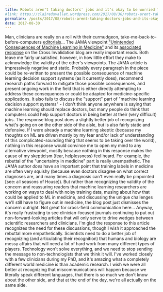 ```yaml
---
title: Robots aren't taking doctors' jobs and it's okay to be worried they might
#link: https://claireduvallet.wordpress.com/2017/08/30/robots-arent-taking-doctors-jobs-and-its-okay-to-be-worried-they-might/
permalink: /posts/2017/08/robots-arent-taking-doctors-jobs-and-its-okay-to-be-worried-they-might
date: 2017-08-30
---
```



Man, clinicians are really on a roll with their curmudgeon, take-me-back-to-before-computers [editorials](http://www.nejm.org/doi/10.1056/NEJMe1516564)... The JAMA viewpoint ["Unintended Consequences of Machine Learning in Medicine"](http://jamanetwork.com/journals/jama/fullarticle/2645762) and its [associated response](https://crossinvalidation.com/2017/08/15/are-physicians-worried-about-computers-machine-learning-their-jobs/) on the Cross Invalidation blog are really important reads. Both leave me fairly unsatisfied, however, in how little effort they make to acknowledge the validity of the other's viewpoints.  The JAMA article is impressively negative and static. Probably every paragraph in the piece could be re-written to present the possible consequence of machine learning decision support systems (as it currently does), recommend research paths forward to mitigate those possible consequences, and present ongoing work in the field that is either directly attempting to address these consequences or could be adapted for medicine-specific applications. It also fails to discuss the "support" part of "machine learning decision support systems" - I don't think anyone anywhere is saying that machine learning should replace doctors, but many people do think that computers could help support doctors in being better at their (very difficult) jobs. The response blog post does a slightly better job of recognizing what's going on on the other side of the aisle, but is also fairly static and defensive. If I were already a machine learning skeptic (because my thoughts on ML are driven mostly by my fear and/or lack of understanding of this complicated-sounding thing that seems to be taking over the world), nothing in this response would convince me to open my mind to any alternative viewpoint, mostly because nothing in this response makes the cause of my skepticism (fear, helplessness) feel heard. For example, the rebuttal of the "uncertainty in medicine" part is really unempathetic. The JAMA author _does_ have an important point that training labels in medicine are often very squishy (because even doctors disagree on what correct diagnoses are, and many times a diagnosis can't even really be pinpointed [see: all seasons of House]). But rather than recognizing the validity of the concern and reassuring readers that machine learning researchers are working on ways to deal with noisy training data, musing about how that could be applied to ML in medicine, and discussing the unique challenges we'll still have to figure out in medicine, the blog post just dismisses the concern outright. Not great for cross-field communication here... Anyway, it's really frustrating to see clinician-focused journals continuing to put out non-forward-looking articles that will only serve to drive wedges between scientific researchers and clinicians. I'm glad the response to this article recognizes the need for these discussions, though I wish it approached the rebuttal more empathetically. Scientists need to do a better job of recognizing (and articulating their recognition) that humans and biology are messy affairs that will need a lot of hard work from many different types of players. Technology won't solve everything, and we need to stop sending the message to non-technologists that we think it will. I've worked closely with a few clinicians during my PhD, and it's amazing what a completely different world medicine is than academic research. I wish we were all better at recognizing that miscommunications will happen because we literally speak different languages, that there is so much we don't know about the other side, and that at the end of the day, we're all actually on the same side.